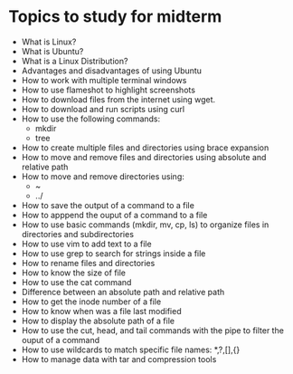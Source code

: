 # Topics to study for midterm
- What is Linux? 
- What is Ubuntu?
- What is a Linux Distribution?
- Advantages and disadvantages of using Ubuntu
- How to work with multiple terminal windows
- How to use flameshot to highlight screenshots
- How to download files from the internet using wget.
- How to download and run scripts using curl
- How to use the following commands:
	- mkdir
	- tree
- How to create multiple files and directories using brace expansion
- How to move and remove files and directories using absolute and relative path
- How to move and remove directories using:
	- ~
	- ../
- How to save the output of a command to a file
- How to apppend the ouput of a command to a file
- How to use basic commands (mkdir, mv, cp, ls) to organize files in directories and subdirectories
- How to use vim to add text to a file
- How to use grep to search for strings inside a file
- How to rename files and directories
- How to know the size of file
- How to use the cat command
- Difference between an absolute path and relative path
- How to get the inode number of a file
- How to know when was a file last modified
- How to display the absolute path of a file
- How to use the cut, head, and tail commands with the pipe to filter the ouput of a command
- How to use wildcards to match specific file names: *,?,[],{}
- How to manage data with tar and compression tools


